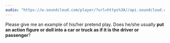 ```yaml
---
audio: "https://w.soundcloud.com/player/?url=https%3A//api.soundcloud.com/tracks/1472788243%3Fsecret_token%3Ds-52d1MFL7hJ1&color=%23ff5500&auto_play=true&hide_related=false&show_comments=true&show_user=true&show_reposts=false&show_teaser=true&visual=true"
---
```


Please give me an example of his/her pretend play. Does he/she usually <strong>put an action figure or doll into a car or truck as if it is the driver or passenger</strong>?